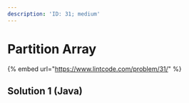 ```yaml
---
description: 'ID: 31; medium'
---
```


# Partition Array

{% embed url="https://www.lintcode.com/problem/31/" %}

## Solution 1 \(Java\)

```java

```

